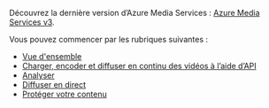 Découvrez la dernière version d’Azure Media Services : [Azure Media Services v3](https://docs.microsoft.com/azure/media-services/latest/).

Vous pouvez commencer par les rubriques suivantes : 

* [Vue d'ensemble](https://docs.microsoft.com/azure/media-services/latest/media-services-overview)
* [Charger, encoder et diffuser en continu des vidéos à l’aide d’API](https://docs.microsoft.com/azure/media-services/latest/stream-files-tutorial-with-api)
* [Analyser](https://docs.microsoft.com/azure/media-services/latest/analyze-videos-tutorial-with-api)
* [Diffuser en direct](https://docs.microsoft.com/azure/media-services/latest/stream-live-tutorial-with-api)
* [Protéger votre contenu](https://docs.microsoft.com/azure/media-services/latest/protect-with-aes128)
